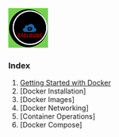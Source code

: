 <img src="images/c4logo.png">

### Index
  1. [Getting Started with Docker](https://github.com/submah/docker-tutorials/blob/master/Getting-Started-with-Docker.md)
  2. [Docker Installation]
  3. [Docker Images]
  4. [Docker Networking]
  5. [Container Operations]
  6. [Docker Compose]